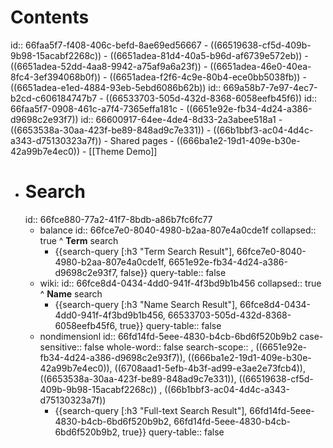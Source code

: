 # Contents
id:: 66faa5f7-f408-406c-befd-8ae69ed56667
	- ((66519638-cf5d-409b-9b98-15acabf2268c))
		- ((6651adea-81d4-40a5-b96d-af6739e572eb))
		- ((6651adea-52dd-4aa8-9942-a75af9a6a23f))
		- ((6651adea-46e0-40ea-8fc4-3ef394068b0f))
		- ((6651adea-f2f6-4c9e-80b4-ece0bb5038fb))
		- ((6651adea-e1ed-4884-93eb-5ebd6086b62b))
		  id:: 669a58b7-7e97-4ec7-b2cd-c606184747b7
	- ((66533703-505d-432d-8368-6058eefb45f6))
	  id:: 66faa5f7-0908-461c-a7f4-7365effa181c
	- ((6651e92e-fb34-4d24-a386-d9698c2e93f7))
	  id:: 66600917-64ee-4de4-8d33-2a3abee518a1
	- ((6653538a-30aa-423f-be89-848ad9c7e331))
	- ((66b1bbf3-ac04-4d4c-a343-d75130323a7f))
	- Shared pages
		- ((666ba1e2-19d1-409e-b30e-42a99b7e4ec0))
		- [[Theme Demo]]
- # Search
  id:: 66fce880-77a2-41f7-8bdb-a86b7fc6fc77
	- balance
	  id:: 66fce7e0-8040-4980-b2aa-807e4a0cde1f
	  collapsed:: true
	  ^ **Term** search
		- {{search-query [:h3 "Term Search Result"], 66fce7e0-8040-4980-b2aa-807e4a0cde1f, 6651e92e-fb34-4d24-a386-d9698c2e93f7, false}}
		  query-table:: false
	- wiki:
	  id:: 66fce8d4-0434-4dd0-941f-4f3bd9b1b456
	  collapsed:: true
	  ^ **Name** search
		- {{search-query [:h3 "Name Search Result"], 66fce8d4-0434-4dd0-941f-4f3bd9b1b456, 66533703-505d-432d-8368-6058eefb45f6, true}}
		  query-table:: false
	- nondimensionl
	  id:: 66fd14fd-5eee-4830-b4cb-6bd6f520b9b2
	  case-sensitive:: false
	  whole-word:: false
	  search-scope:: , ((6651e92e-fb34-4d24-a386-d9698c2e93f7)), ((666ba1e2-19d1-409e-b30e-42a99b7e4ec0)), ((6708aad1-5efb-4b3f-ad99-e3ae2e73fcb4)), ((6653538a-30aa-423f-be89-848ad9c7e331)), ((66519638-cf5d-409b-9b98-15acabf2268c)) , ((66b1bbf3-ac04-4d4c-a343-d75130323a7f))
		- {{search-query [:h3 "Full-text Search Result"], 66fd14fd-5eee-4830-b4cb-6bd6f520b9b2, 66fd14fd-5eee-4830-b4cb-6bd6f520b9b2, true}}
		  query-table:: false